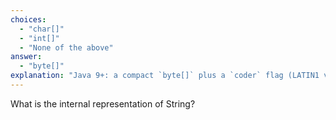 ```yaml
---
choices:
  - "char[]"
  - "int[]"
  - "None of the above"
answer:
  - "byte[]"
explanation: "Java 9+: a compact `byte[]` plus a `coder` flag (LATIN1 vs. UTF-16), saving memory for ASCII-heavy text."
---
```


What is the internal representation of String?
